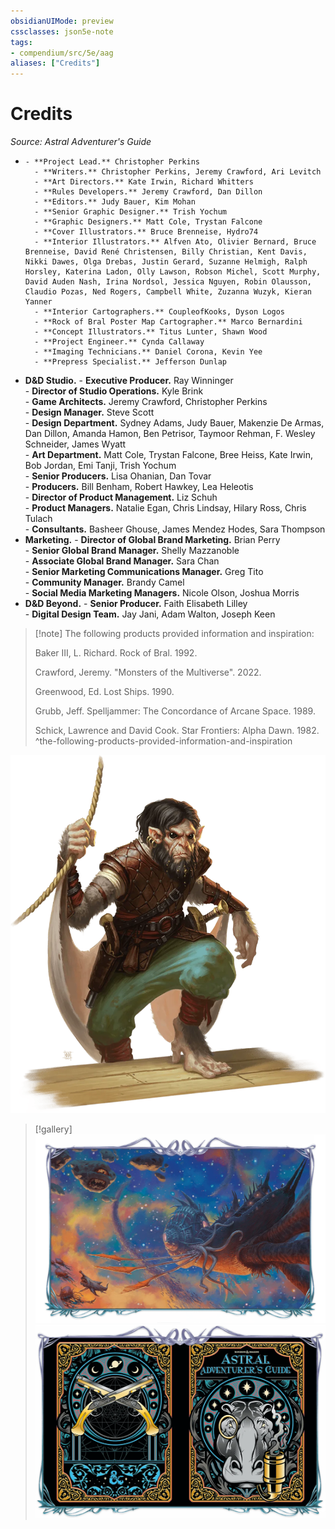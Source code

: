 ```yaml
---
obsidianUIMode: preview
cssclasses: json5e-note
tags:
- compendium/src/5e/aag
aliases: ["Credits"]
---
```

# Credits
*Source: Astral Adventurer's Guide* 

-     - **Project Lead.** Christopher Perkins    
        - **Writers.** Christopher Perkins, Jeremy Crawford, Ari Levitch    
        - **Art Directors.** Kate Irwin, Richard Whitters    
        - **Rules Developers.** Jeremy Crawford, Dan Dillon    
        - **Editors.** Judy Bauer, Kim Mohan    
        - **Senior Graphic Designer.** Trish Yochum    
        - **Graphic Designers.** Matt Cole, Trystan Falcone    
        - **Cover Illustrators.** Bruce Brenneise, Hydro74    
        - **Interior Illustrators.** Alfven Ato, Olivier Bernard, Bruce Brenneise, David René Christensen, Billy Christian, Kent Davis, Nikki Dawes, Olga Drebas, Justin Gerard, Suzanne Helmigh, Ralph Horsley, Katerina Ladon, Olly Lawson, Robson Michel, Scott Murphy, David Auden Nash, Irina Nordsol, Jessica Nguyen, Robin Olausson, Claudio Pozas, Ned Rogers, Campbell White, Zuzanna Wuzyk, Kieran Yanner    
        - **Interior Cartographers.** CoupleofKooks, Dyson Logos    
        - **Rock of Bral Poster Map Cartographer.** Marco Bernardini    
        - **Concept Illustrators.** Titus Lunter, Shawn Wood    
        - **Project Engineer.** Cynda Callaway    
        - **Imaging Technicians.** Daniel Corona, Kevin Yee    
        - **Prepress Specialist.** Jefferson Dunlap    
- **D&D Studio.**     - **Executive Producer.** Ray Winninger    
        - **Director of Studio Operations.** Kyle Brink    
        - **Game Architects.** Jeremy Crawford, Christopher Perkins    
        - **Design Manager.** Steve Scott    
        - **Design Department.** Sydney Adams, Judy Bauer, Makenzie De Armas, Dan Dillon, Amanda Hamon, Ben Petrisor, Taymoor Rehman, F. Wesley Schneider, James Wyatt    
        - **Art Department.** Matt Cole, Trystan Falcone, Bree Heiss, Kate Irwin, Bob Jordan, Emi Tanji, Trish Yochum    
        - **Senior Producers.** Lisa Ohanian, Dan Tovar    
        - **Producers.** Bill Benham, Robert Hawkey, Lea Heleotis    
        - **Director of Product Management.** Liz Schuh    
        - **Product Managers.** Natalie Egan, Chris Lindsay, Hilary Ross, Chris Tulach    
        - **Consultants.** Basheer Ghouse, James Mendez Hodes, Sara Thompson    
- **Marketing.**     - **Director of Global Brand Marketing.** Brian Perry    
        - **Senior Global Brand Manager.** Shelly Mazzanoble    
        - **Associate Global Brand Manager.** Sara Chan    
        - **Senior Marketing Communications Manager.** Greg Tito    
        - **Community Manager.** Brandy Camel    
        - **Social Media Marketing Managers.** Nicole Olson, Joshua Morris    
- **D&D Beyond.**     - **Senior Producer.** Faith Elisabeth Lilley    
        - **Digital Design Team.** Jay Jani, Adam Walton, Joseph Keen    

> [!note] The following products provided information and inspiration:
> 
> Baker III, L. Richard. Rock of Bral. 1992.
> 
> Crawford, Jeremy. "Monsters of the Multiverse". 2022.
> 
> Greenwood, Ed. Lost Ships. 1990.
> 
> Grubb, Jeff. Spelljammer: The Concordance of Arcane Space. 1989.
> 
> Schick, Lawrence and David Cook. Star Frontiers: Alpha Dawn. 1982.
^the-following-products-provided-information-and-inspiration

![](https://raw.githubusercontent.com/5etools-mirror-3/5etools-img/main/book/AAG/credits.webp#center)

> [!gallery]
> ![On the Cover: Illustrator ...](https://raw.githubusercontent.com/5etools-mirror-3/5etools-img/main/book/AAG/credits2.webp#gallery "On the Cover: Illustrator Bruce Brenneise depicts a nautiloid traveling through Wildspace, undoubtedly transporting mind flayers to an unsuspecting world.")
> ![On the Alt-Cover: The dist...](https://raw.githubusercontent.com/5etools-mirror-3/5etools-img/main/book/AAG/credits3.webp#gallery "On the Alt-Cover: The distinguished visage of a giff graces Hydro74's cover, which has crossed flintlock pistols—weapons no giff adventurer should be without—on the back.")
